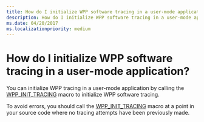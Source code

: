 ```yaml
---
title: How do I initialize WPP software tracing in a user-mode application
description: How do I initialize WPP software tracing in a user-mode application
ms.date: 04/20/2017
ms.localizationpriority: medium
---
```


# How do I initialize WPP software tracing in a user-mode application?


You can initialize WPP tracing in a user-mode application by calling the [WPP\_INIT\_TRACING](/previous-versions/windows/hardware/previsioning-framework/ff556191(v=vs.85)) macro to initialize WPP software tracing.

To avoid errors, you should call the [WPP\_INIT\_TRACING](/previous-versions/windows/hardware/previsioning-framework/ff556191(v=vs.85)) macro at a point in your source code where no tracing attempts have been previously made.

 


